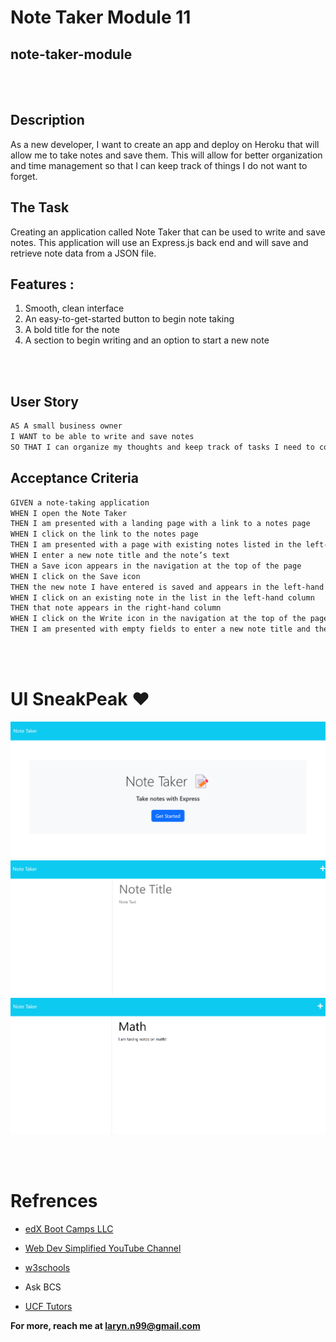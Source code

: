 # Note Taker Module 11


## note-taker-module

<br></br>

## Description

As a new developer, I want to create an app and deploy on Heroku that will allow me to take notes and save them. This will allow for better organization and time management so that I can keep track of things I do not want to forget.
## The Task

Creating an application called Note Taker that can be used to write and save notes. This application will use an Express.js back end and will save and retrieve note data from a JSON file.


##  Features :

1) Smooth, clean interface
2) An easy-to-get-started button to begin note taking
3) A bold title for the note
4) A section to begin writing and an option to start a new note


<br></br>

## User Story

```md
AS A small business owner
I WANT to be able to write and save notes
SO THAT I can organize my thoughts and keep track of tasks I need to complete
```

## Acceptance Criteria

```md
GIVEN a note-taking application
WHEN I open the Note Taker
THEN I am presented with a landing page with a link to a notes page
WHEN I click on the link to the notes page
THEN I am presented with a page with existing notes listed in the left-hand column, plus empty fields to enter a new note title and the note’s text in the right-hand column
WHEN I enter a new note title and the note’s text
THEN a Save icon appears in the navigation at the top of the page
WHEN I click on the Save icon
THEN the new note I have entered is saved and appears in the left-hand column with the other existing notes
WHEN I click on an existing note in the list in the left-hand column
THEN that note appears in the right-hand column
WHEN I click on the Write icon in the navigation at the top of the page
THEN I am presented with empty fields to enter a new note title and the note’s text in the right-hand column
```

<br></br>

# UI SneakPeak ❤️ 

![Alt text](img/Landingpage.png)
![Alt text](img/Notepage1.png)
![Alt text](img/Notepage2.png)

<br><br>

# Refrences

- <a href="https://coding-boot-camp.github.io/full-stack/heroku/heroku-deployment-guide">edX Boot Camps LLC

- <a href="https://www.youtube.com/@WebDevSimplified">Web Dev Simplified YouTube Channel

- <a href="https://www.w3schools.com">w3schools</a>

- Ask BCS

- <a href = "https://calendly.com/d/dnc-wpf-c7s">UCF Tutors</a>

**For more, reach me at laryn.n99@gmail.com**

<br>
